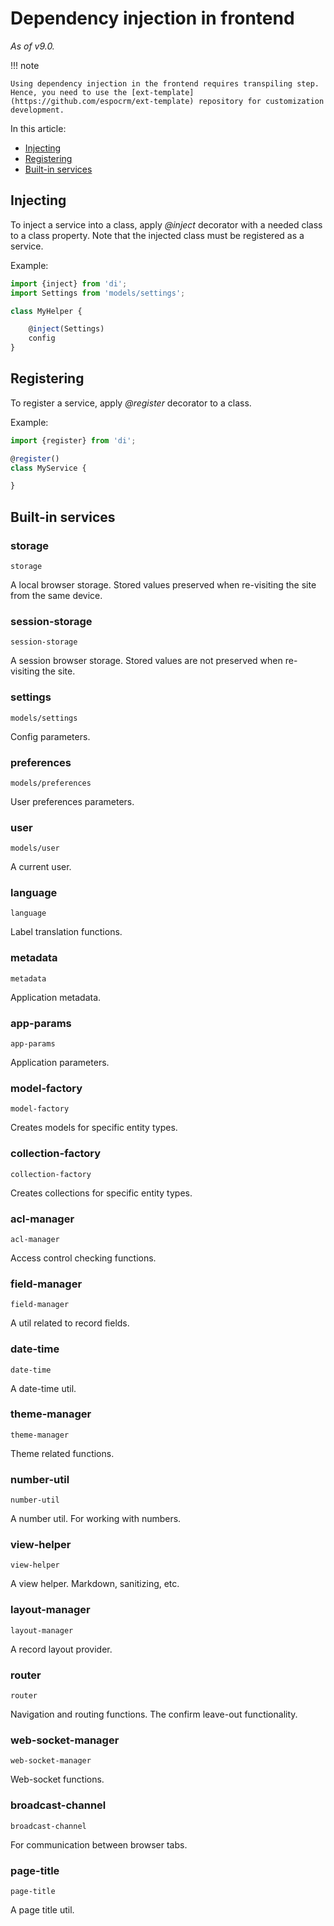 # Dependency injection in frontend

*As of v9.0.*

!!! note

    Using dependency injection in the frontend requires transpiling step. Hence, you need to use the [ext-template](https://github.com/espocrm/ext-template) repository for customization development.

In this article:

* [Injecting](#injecting)
* [Registering](#registering)
* [Built-in services](#built-in-services)

## Injecting

To inject a service into a class, apply *@inject* decorator with a needed class to a class property. Note that the injected class must be registered as a service.

Example:

```js
import {inject} from 'di';
import Settings from 'models/settings';

class MyHelper {

    @inject(Settings)
    config
}
```

## Registering

To register a service, apply *@register* decorator to a class.

Example:

```js
import {register} from 'di';

@register()
class MyService {

}
```

## Built-in services

### storage

`storage`

A local browser storage. Stored values preserved when re-visiting the site from the same device.

### session-storage

`session-storage`

A session browser storage. Stored values are not preserved when re-visiting the site.

### settings

`models/settings`

Config parameters.

### preferences

`models/preferences`

User preferences parameters.

### user

`models/user`

A current user.

### language

`language`

Label translation functions.

### metadata

`metadata`

Application metadata.

### app-params

`app-params`

Application parameters.

### model-factory

`model-factory`

Creates models for specific entity types.

### collection-factory

`collection-factory`

Creates collections for specific entity types.

### acl-manager

`acl-manager`

Access control checking functions.

### field-manager

`field-manager`

A util related to record fields.

### date-time

`date-time`

A date-time util.

### theme-manager

`theme-manager`

Theme related functions.

### number-util

`number-util`

A number util. For working with numbers.

### view-helper

`view-helper`

A view helper. Markdown, sanitizing, etc.

### layout-manager

`layout-manager`

A record layout provider.

### router

`router`

Navigation and routing functions. The confirm leave-out functionality.

### web-socket-manager

`web-socket-manager`

Web-socket functions.

### broadcast-channel

`broadcast-channel`

For communication between browser tabs.

### page-title

`page-title`

A page title util.

